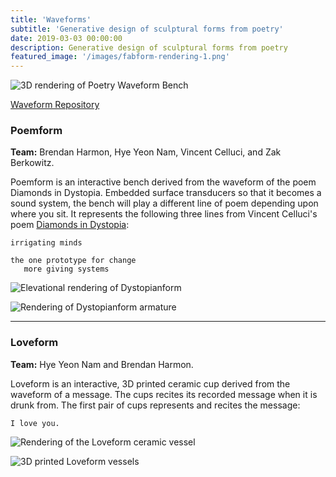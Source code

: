```yaml
---
title: 'Waveforms'
subtitle: 'Generative design of sculptural forms from poetry'
date: 2019-03-03 00:00:00
description: Generative design of sculptural forms from poetry
featured_image: '/images/fabform-rendering-1.png'
---
```


![3D rendering of Poetry Waveform Bench](/images/fabform-rendering-1.png)

<i class="fab fa-github"></i>
[Waveform Repository](https://github.com/baharmon/waveforms)

### Poemform

**Team:** Brendan Harmon, Hye Yeon Nam, Vincent Celluci, and Zak Berkowitz.


Poemform is an interactive bench derived from the waveform
of the poem Diamonds in Dystopia.
Embedded surface transducers so that it becomes a sound system,
the bench will play a different line of poem
depending upon where you sit.
It represents the following three lines from Vincent Celluci's poem
[Diamonds in Dystopia](https://github.com/baharmon/waveforms/blob/master/poemform/text/diamonds-in-dystopia.pdf):

```
irrigating minds

the one prototype for change
   more giving systems
```

![Elevational rendering of Dystopianform](/images/fabform-rendering-2.png "Rendering of Dystopianform")

![Rendering of Dystopianform armature](/images/fabform-rendering-3.png "Rendering of Dystopianform")

---

### Loveform

**Team:** Hye Yeon Nam and Brendan Harmon.

Loveform is an interactive, 3D printed ceramic cup
derived from the waveform of a message.
The cups recites its recorded message when it is drunk from.
The first pair of cups represents and recites the message:
```
I love you.
```

![Rendering of the Loveform ceramic vessel](/images/loveform-rendering-1.png "Loveform Rendering")

![3D printed Loveform vessels](/images/loveform-1.jpg)
